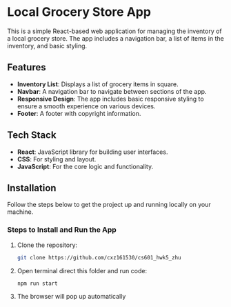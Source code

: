 # Local Grocery Store App

This is a simple React-based web application for managing the inventory of a local grocery store. The app includes a navigation bar, a list of items in the inventory, and basic styling.

## Features

- **Inventory List**: Displays a list of grocery items in square.
- **Navbar**: A navigation bar to navigate between sections of the app.
- **Responsive Design**: The app includes basic responsive styling to ensure a smooth experience on various devices.
- **Footer**: A footer with copyright information.

## Tech Stack

- **React**: JavaScript library for building user interfaces.
- **CSS**: For styling and layout.
- **JavaScript**: For the core logic and functionality.

## Installation

Follow the steps below to get the project up and running locally on your machine.

### Steps to Install and Run the App

1. Clone the repository:

   ```bash
   git clone https://github.com/cxz161530/cs601_hwk5_zhu

2. Open terminal direct this folder and run code:

   ```bash
   npm run start

3. The browser will pop up automatically